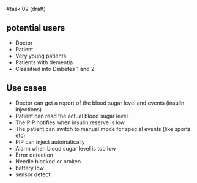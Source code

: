 #task 02 (draft)

## potential users
+ Doctor
+ Patient
 + Very young patients
 + Patients with dementia
 + Classified into Diabetes 1 and 2

 ## Use cases
 + Doctor can get a report of the blood sugar level and events (insulin injections)
 + Patient can read the actual blood sugar level
 + The PIP notifies when insulin reserve is low
 + The patient can switch to manual mode for special events (like sports etc)
 + PIP can inject automatically
 + Alarm when blood sugar level is too low
 + Error detection
  + Needle blocked or broken
  + battery low
  + sensor defect


